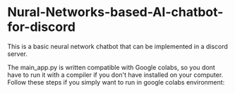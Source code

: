 # Nural-Networks-based-AI-chatbot-for-discord

This is a basic neural network chatbot that can be implemented in a discord server. 

The main_app.py is written compatible with Google colabs, so you dont have to run it with a compiler if you don't have installed on your computer. 
Follow these steps if you simply want to run in google colabs environment:



